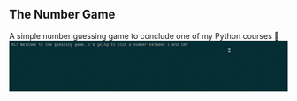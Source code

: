 The Number Game
---
A simple number guessing game to conclude one of my Python courses 🔢
![](https://github.com/viiktr/Python-Projects/blob/main/num_game/numbers.gif)
